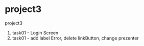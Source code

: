 # project3
project3
1. task01 - Login Screen 
2. task01 - add label Error, delete linkButton, change prezenter
